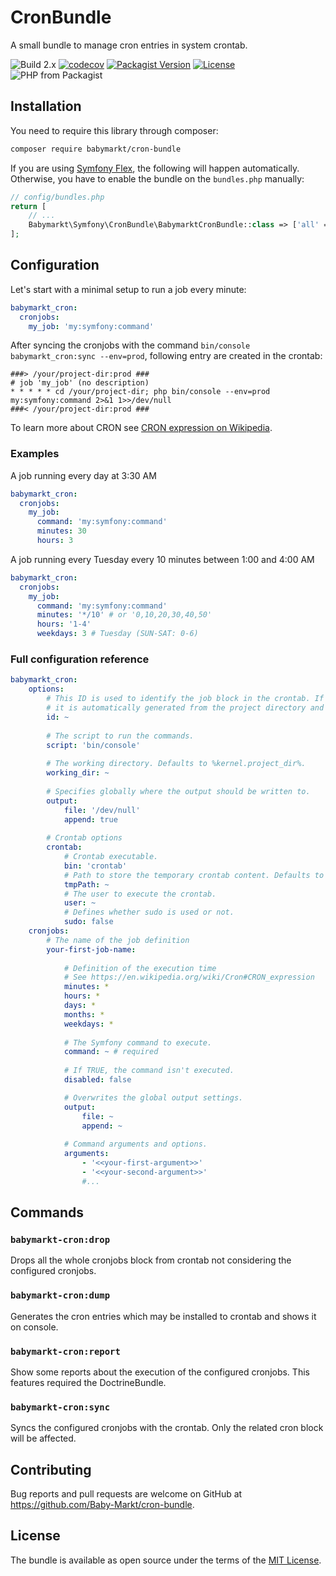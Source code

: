 # CronBundle
A small bundle to manage cron entries in system crontab.

![Build 2.x](https://github.com/Baby-Markt/cron-bundle/actions/workflows/build.yml/badge.svg?branch=2.x)
[![codecov](https://codecov.io/gh/Baby-Markt/cron-bundle/branch/2.x/graph/badge.svg?token=98FGA3PEUD)](https://codecov.io/gh/Baby-Markt/cron-bundle)
[![Packagist Version](https://img.shields.io/packagist/v/babymarkt/cron-bundle)](https://packagist.org/packages/babymarkt/cron-bundle)
[![License](https://img.shields.io/github/license/Baby-Markt/cron-bundle.svg)](https://github.com/Baby-Markt/cron-bundle/blob/master/LICENSE)
![PHP from Packagist](https://img.shields.io/packagist/php-v/babymarkt/cron-bundle)

## Installation

You need to require this library through composer:

```bash
composer require babymarkt/cron-bundle
```

If you are using [Symfony Flex](https://github.com/symfony/flex), the following will happen automatically. Otherwise,
you have to enable the bundle on the `bundles.php` manually:

```php
// config/bundles.php
return [
    // ...
    Babymarkt\Symfony\CronBundle\BabymarktCronBundle::class => ['all' => true],
];

```

## Configuration

Let's start with a minimal setup to run a job every minute:
```yaml
babymarkt_cron:
  cronjobs:
    my_job: 'my:symfony:command'
```

After syncing the cronjobs with the command `bin/console babymarkt_cron:sync --env=prod`, 
following entry are created in the crontab:
```
###> /your/project-dir:prod ###
# job 'my_job' (no description)
* * * * * cd /your/project-dir; php bin/console --env=prod my:symfony:command 2>&1 1>>/dev/null
###< /your/project-dir:prod ###
```
To learn more about CRON see [CRON expression on Wikipedia](https://en.wikipedia.org/wiki/Cron#CRON_expression).

### Examples
A job running every day at 3:30 AM
```yaml
babymarkt_cron:
  cronjobs:
    my_job: 
      command: 'my:symfony:command'
      minutes: 30
      hours: 3
```

A job running every Tuesday every 10 minutes between 1:00 and 4:00 AM
```yaml
babymarkt_cron:
  cronjobs:
    my_job: 
      command: 'my:symfony:command'
      minutes: '*/10' # or '0,10,20,30,40,50'
      hours: '1-4'
      weekdays: 3 # Tuesday (SUN-SAT: 0-6)
```

### Full configuration reference
```yaml
babymarkt_cron:
    options:
        # This ID is used to identify the job block in the crontab. If not defined, 
        # it is automatically generated from the project directory and the environment.
        id: ~
        
        # The script to run the commands.
        script: 'bin/console'
        
        # The working directory. Defaults to %kernel.project_dir%.
        working_dir: ~
        
        # Specifies globally where the output should be written to.
        output:
            file: '/dev/null'
            append: true
        
        # Crontab options
        crontab:
            # Crontab executable.
            bin: 'crontab'
            # Path to store the temporary crontab content. Defaults to the system temp dir. 
            tmpPath: ~
            # The user to execute the crontab.
            user: ~
            # Defines whether sudo is used or not.
            sudo: false
    cronjobs:
        # The name of the job definition
        your-first-job-name:
            
            # Definition of the execution time
            # See https://en.wikipedia.org/wiki/Cron#CRON_expression
            minutes: *
            hours: *
            days: *
            months: *
            weekdays: *
            
            # The Symfony command to execute.
            command: ~ # required
            
            # If TRUE, the command isn't executed.
            disabled: false

            # Overwrites the global output settings.
            output:
                file: ~
                append: ~
            
            # Command arguments and options.    
            arguments:
                - '<<your-first-argument>>'
                - '<<your-second-argument>>'
                #...
```

## Commands

### `babymarkt-cron:drop`
Drops all the whole cronjobs block from crontab not considering the configured cronjobs.

### `babymarkt-cron:dump`
Generates the cron entries which may be installed to crontab and shows it on console.

### `babymarkt-cron:report`
Show some reports about the execution of the configured cronjobs. This features required the DoctrineBundle.

### `babymarkt-cron:sync`
Syncs the configured cronjobs with the crontab. Only the related cron block will be affected.


## Contributing

Bug reports and pull requests are welcome on GitHub at https://github.com/Baby-Markt/cron-bundle.

## License

The bundle is available as open source under the terms of the [MIT License](https://opensource.org/licenses/MIT).
